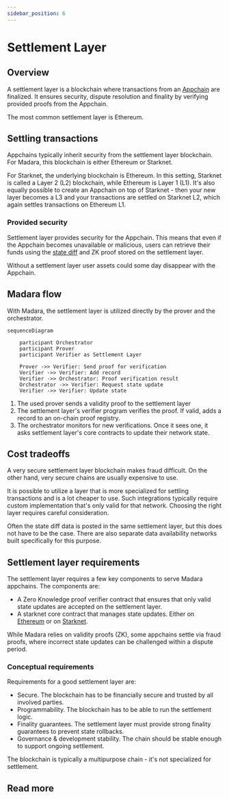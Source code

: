```yaml
---
sidebar_position: 6
---
```


# Settlement Layer

## Overview

A settlement layer is a blockchain where transactions from an [Appchain](/concepts/appchain) are finalized. It ensures security, dispute resolution and finality by verifying provided proofs from the Appchain.

The most common settlement layer is Ethereum.

## Settling transactions

Appchains typically inherit security from the settlement layer blockchain. For Madara, this blockchain is either Ethereum or Starknet.

For Starknet, the underlying blockchain is Ethereum. In this setting, Starknet is called a Layer 2 (L2) blockchain, while Ethereum is Layer 1 (L1). It's also equally possible to create an Appchain on top of Starknet - then your new layer becomes a L3 and your transactions are settled on Starknet L2, which again settles transactions on Ethereum L1.

### Provided security

Settlement layer provides security for the Appchain. This means that even if the Appchain becomes unavailable or malicious, users can retrieve their funds using the [state diff](https://docs.starknet.io/architecture-and-concepts/network-architecture/data-availability/#introduction) and ZK proof stored on the settlement layer.

Without a settlement layer user assets could some day disappear with the Appchain.


## Madara flow

With Madara, the settlement layer is utilized directly by the prover and the orchestrator.

```mermaid
sequenceDiagram

    participant Orchestrator
    participant Prover
    participant Verifier as Settlement Layer

    Prover ->> Verifier: Send proof for verification
    Verifier ->> Verifier: Add record
    Verifier ->> Orchestrator: Proof verification result
    Orchestrator ->> Verifier: Request state update
    Verifier ->> Verifier: Update state
```

1. The used prover sends a validity proof to the settlement layer
1. The settlement layer's verifier program verifies the proof. If valid, adds a record to an on-chain proof registry.
1. The orchestrator monitors for new verifications. Once it sees one, it asks settlement layer's core contracts to update their network state.


## Cost tradeoffs

A very secure settlement layer blockchain makes fraud difficult. On the other hand, very secure chains are usually expensive to use.

It is possible to utilize a layer that is more specialized for settling transactions and is a lot cheaper to use. Such integrations typically require custom implementation that's only valid for that network. Choosing the right layer requires careful consideration.

Often the state diff data is posted in the same settlement layer, but this does not have to be the case. There are also separate data availability networks built specifically for this purpose.

## Settlement layer requirements

The settlement layer requires a few key components to serve Madara appchains. The components are:

- A Zero Knowledge proof verifier contract that ensures that only valid state updates are accepted on the settlement layer.
- A starknet core contract that manages state updates. Either on [Ethereum](https://docs.starknet.io/architecture-and-concepts/network-architecture/os/#os-and-core-contract) or on [Starknet](https://github.com/keep-starknet-strange/piltover/).

While Madara relies on validity proofs (ZK), some appchains settle via fraud proofs, where incorrect state updates can be challenged within a dispute period.

### Conceptual requirements

Requirements for a good settlement layer are:
- Secure. The blockchain has to be financially secure and trusted by all involved parties.
- Programmability. The blockchain has to be able to run the settlement logic.
- Finality guarantees. The settlement layer must provide strong finality guarantees to prevent state rollbacks.
- Governance & development stability. The chain should be stable enough to support ongoing settlement.

The blockchain is typically a multipurpose chain - it's not specialized for settlement.

## Read more

